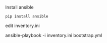 Install ansible

`pip install ansible`

edit inventory.ini

ansible-playbook -i inventory.ini bootstrap.yml